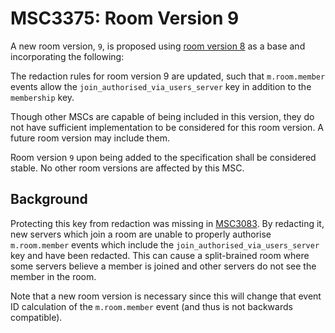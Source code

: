 # MSC3375: Room Version 9

A new room version, `9`, is proposed using [room version 8](https://spec.chat.dingshunyu.top/unstable/rooms/v8/)
as a base and incorporating the following:

The redaction rules for room version 9 are updated, such that `m.room.member`
events allow the `join_authorised_via_users_server` key in addition to the
`membership` key.

Though other MSCs are capable of being included in this version, they do not have
sufficient implementation to be considered for this room version. A future room
version may include them.

Room version `9` upon being added to the specification shall be considered stable.
No other room versions are affected by this MSC.

## Background

Protecting this key from redaction was missing in [MSC3083](https://github.com/matrix-org/matrix-doc/blob/main/proposals/3083-restricted-rooms.md).
By redacting it, new servers which join a room are unable to properly authorise
`m.room.member` events which include the `join_authorised_via_users_server` key
and have been redacted. This can cause a split-brained room where some servers
believe a member is joined and other servers do not see the member in the room.

Note that a new room version is necessary since this will change that event ID
calculation of the `m.room.member` event (and thus is not backwards compatible).
